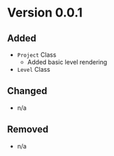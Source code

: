 # Version 0.0.1

## Added

-   `Project` Class
    -   Added basic level rendering
-   `Level` Class

## Changed

-   n/a

## Removed

-   n/a
